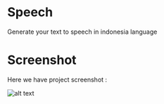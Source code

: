 # Speech

Generate your text to speech in indonesia language

# Screenshot

Here we have project screenshot :

![alt text](https://github.com/AurellOrell/Speech/blob/1de3b3ad571eeaf4c512337fd0efd631c8b2854d/Screenshot.png?raw=true)
